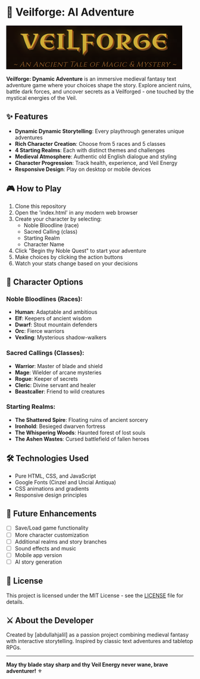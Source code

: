 # 🏰 Veilforge: AI Adventure

![Game Screenshot](./screenshots/title.png)

**Veilforge: Dynamic Adventure** is an immersive medieval fantasy text adventure game where your choices shape the story. Explore ancient ruins, battle dark forces, and uncover secrets as a Veilforged - one touched by the mystical energies of the Veil.

## ✨ Features

- **Dynamic Dynamic Storytelling**: Every playthrough generates unique adventures
- **Rich Character Creation**: Choose from 5 races and 5 classes
- **4 Starting Realms**: Each with distinct themes and challenges
- **Medieval Atmosphere**: Authentic old English dialogue and styling
- **Character Progression**: Track health, experience, and Veil Energy
- **Responsive Design**: Play on desktop or mobile devices

## 🎮 How to Play

1. Clone this repository
2. Open the 'index.html' in any modern web browser
3. Create your character by selecting:
   - Noble Bloodline (race)
   - Sacred Calling (class)
   - Starting Realm
   - Character Name
4. Click "Begin thy Noble Quest" to start your adventure
5. Make choices by clicking the action buttons
6. Watch your stats change based on your decisions

## 🧙 Character Options

### Noble Bloodlines (Races):
- **Human**: Adaptable and ambitious
- **Elf**: Keepers of ancient wisdom
- **Dwarf**: Stout mountain defenders
- **Orc**: Fierce warriors
- **Vexling**: Mysterious shadow-walkers

### Sacred Callings (Classes):
- **Warrior**: Master of blade and shield
- **Mage**: Wielder of arcane mysteries
- **Rogue**: Keeper of secrets
- **Cleric**: Divine servant and healer
- **Beastcaller**: Friend to wild creatures

### Starting Realms:
- **The Shattered Spire**: Floating ruins of ancient sorcery
- **Ironhold**: Besieged dwarven fortress
- **The Whispering Woods**: Haunted forest of lost souls
- **The Ashen Wastes**: Cursed battlefield of fallen heroes

## 🛠️ Technologies Used

- Pure HTML, CSS, and JavaScript
- Google Fonts (Cinzel and Uncial Antiqua)
- CSS animations and gradients
- Responsive design principles

## 🌟 Future Enhancements

- [ ] Save/Load game functionality
- [ ] More character customization
- [ ] Additional realms and story branches
- [ ] Sound effects and music
- [ ] Mobile app version
- [ ] AI story generation

## 📜 License

This project is licensed under the MIT License - see the [LICENSE](LICENSE) file for details.

## ⚔️ About the Developer

Created by [abdullahjalil] as a passion project combining medieval fantasy with interactive storytelling. Inspired by classic text adventures and tabletop RPGs.

---

**May thy blade stay sharp and thy Veil Energy never wane, brave adventurer!** ⚜️
